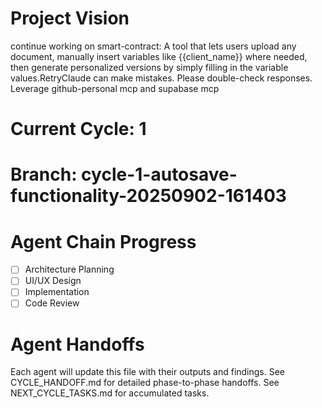 # Project Vision
continue working on smart-contract: A tool that lets users upload any document, manually insert variables like {{client_name}} where needed, then generate personalized versions by simply filling in the variable values.RetryClaude can make mistakes. Please double-check responses. Leverage github-personal mcp and supabase mcp

# Current Cycle: 1
# Branch: cycle-1-autosave-functionality-20250902-161403

# Agent Chain Progress
- [ ] Architecture Planning
- [ ] UI/UX Design  
- [ ] Implementation
- [ ] Code Review

# Agent Handoffs
Each agent will update this file with their outputs and findings.
See CYCLE_HANDOFF.md for detailed phase-to-phase handoffs.
See NEXT_CYCLE_TASKS.md for accumulated tasks.
